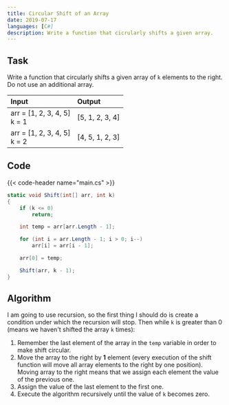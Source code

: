 ```yaml
---
title: Circular Shift of an Array
date: 2019-07-17
languages: [C#]
description: Write a function that cicrularly shifts a given array.
---
```


## Task

Write a function that circularly shifts a given array of `k` elements to the right. Do not use an additional array.

| Input                          | Output             |
| :----------------------------- | :----------------- |
| arr = [1, 2, 3, 4, 5]<br>k = 1 | [5, 1, 2, 3, 4]    |
| arr = [1, 2, 3, 4, 5]<br>k = 2 | [4, 5, 1, 2, 3]    |

## Code

{{< code-header name="main.cs" >}}
```csharp
static void Shift(int[] arr, int k)
{
    if (k <= 0) 
        return; 

    int temp = arr[arr.Length - 1]; 

    for (int i = arr.Length - 1; i > 0; i--)
        arr[i] = arr[i - 1];

    arr[0] = temp;

    Shift(arr, k - 1);
}
```

## Algorithm

I am going to use recursion, so the first thing I should do is create a condition under which the recursion will stop. Then while `k` is greater than 0 (means we haven't shifted the array `k` times):

1. Remember the last element of the array in the `temp` variable in order to make shift circular.
2. Move the array to the right by **1** element (every execution of the shift function will move all array elements to the right by one position). Moving array to the right means that we assign each element the value of the previous one.
3. Assign the value of the last element to the first one.
4. Execute the algorithm recursively until the value of `k` becomes zero.
